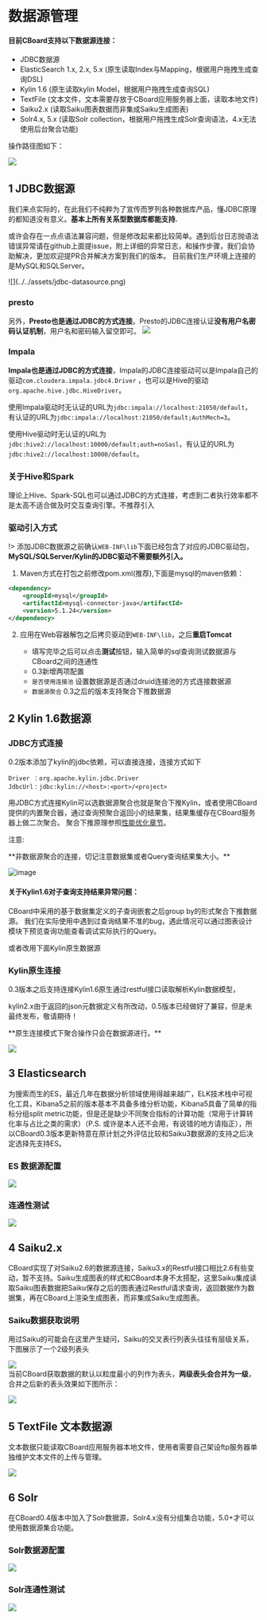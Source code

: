 <h1> 数据源管理 </h1>

<div class="bs-callout bs-callout-info">
    <h4>目前CBoard支持以下数据源连接：</h4>
    <ul>
        <li>JDBC数据源</li>
        <li>ElasticSearch 1.x, 2.x, 5.x (原生读取Index与Mapping，根据用户拖拽生成查询DSL)</li>
        <li>Kylin 1.6 (原生读取kylin Model，根据用户拖拽生成查询SQL)</li>
        <li>TextFile (文本文件，文本需要存放于CBoard应用服务器上面，读取本地文件)</li>
        <li>Saiku2.x (读取Saiku图表数据而非集成Saiku生成图表)</li>
        <li>Solr4.x, 5.x (读取Solr collection，根据用户拖拽生成Solr查询语法，4.x无法使用后台聚合功能)</li>
    </ul>
</div>


操作路径图如下：

![](../../assets/new_datasource.png)

## 1 JDBC数据源

我们来点实际的，在此我们不纯粹为了宣传而罗列各种数据库产品，懂JDBC原理的都知道没有意义。<b class="bg-info">基本上所有关系型数据库都能支持.</b>
<p>或许会存在一点点语法兼容问题，但是修改起来都比较简单。遇到后台日志抛语法错误异常请在github上面提issue，附上详细的异常日志，和操作步骤，我们会协助解决，更加欢迎提PR合并解决方案到我们的版本。
目前我们生产环境上连接的是MySQL和SQLServer。</p>
![](../../assets/jdbc-datasource.png)

### presto
另外，**Presto也是通过JDBC的方式连接**。Presto的JDBC连接认证**没有用户名密码认证机制**，用户名和密码输入留空即可。
![](../../assets/datasource-presto.png)

### Impala
**Impala也是通过JDBC的方式连接**，Impala的JDBC连接驱动可以是Impala自己的驱动`com.cloudera.impala.jdbc4.Driver`
，也可以是Hive的驱动`org.apache.hive.jdbc.HiveDriver`。</p>
使用Impala驱动时无认证的URL为`jdbc:impala://localhost:21050/default`，有认证的URL为`jdbc:impala://localhost:21050/default;AuthMech=3`。</p>
使用Hive驱动时无认证的URL为`jdbc:hive2://localhost:10000/default;auth=noSasl`，有认证的URL为`jdbc:hive2://localhost:10000/default`。

### 关于Hive和Spark
理论上Hive、Spark-SQL也可以通过JDBC的方式连接，考虑到二者执行效率都不是太高不适合做及时交互查询引擎。不推荐引入

### 驱动引入方式

!> 添加JDBC数据源之前确认<code>WEB-INF\lib</code>下面已经包含了对应的JDBC驱动包，<b>MySQL/SQLServer/Kylin的JDBC驱动不需要额外引入。</b>
1. Maven方式在打包之前修改pom.xml(推荐),下面是mysql的maven依赖：

```xml
<dependency>
    <groupId>mysql</groupId>
    <artifactId>mysql-connector-java</artifactId>
    <version>5.1.24</version>
</dependency>
```

2. 应用在Web容器解包之后拷贝驱动到<code>WEB-INF\lib</code>，之后**重启Tomcat**

    * 填写完毕之后可以点击**测试**按钮，输入简单的sql查询测试数据源与CBoard之间的连通性
    * 0.3新增两项配置
    * <code>是否使用连接池</code> 设置数据源是否通过druid连接池的方式连接数据源
    * <code>数据源聚合</code> 0.3之后的版本支持聚合下推数据源

## 2 Kylin 1.6数据源

### JDBC方式连接

<span class="text-primary">0.2版本</span>添加了kylin的jdbc依赖，可以直接连接，连接方式如下

```
Driver ：org.apache.kylin.jdbc.Driver
JdbcUrl：jdbc:kylin://<host>:<port>/<project>
```

用JDBC方式连接Kylin可以选数据源聚合也就是聚合下推Kylin，或者使用CBoard提供的内置聚合器，通过查询预聚合返回小的结果集，结果集缓存在CBoard服务器上做二次聚合。 聚合下推原理参照[性能优化章节](../discuss/optimize.md)。
<div class="admonition warning">
  <p class="admonition-title"><i class="fa fa-exclamation-circle" aria-hidden="true"></i> 注意:</p>
  <p>**非数据源聚合的连接，切记注意数据集或者Query查询结果集大小。**</p>
</div>

![image](../../assets/6d91308c-c2cb-11e6-8366-3422662c0837.png)

<div class="bs-callout bs-callout-warning">
    <h4>关于Kylin1.6对子查询支持结果异常问题：</h4>
    CBoard中采用的基于数据集定义的子查询嵌套之后group by的形式聚合下推数据源。
    我们在实际使用中遇到过查询结果不准的bug，遇此情况可以通过图表设计模块下预览查询功能查看调试实际执行的Query。
    <p>或者改用下面Kylin原生数据源</p>
</div>

### Kylin原生连接

<span class="text-primary">0.3版本</span>之后支持连接Kylin1.6原生通过restful接口读取解析Kylin数据模型，
<p><span class="text-danger">kylin2.x由于返回的json元数据定义有所改动</span>，<span class="text-primary">0.5版本</span>已经做好了兼容，但是未最终发布，敬请期待！</p>
<div class="bs-callout bs-callout-info">
   **原生连接模式下聚合操作只会在数据源进行。**
</div>

![](../../assets/kylin-native-datasource.png)

## 3 Elasticsearch

为搜索而生的ES，最近几年在数据分析领域使用得越来越广，ELK技术栈中可视化工具，Kibana5之前的版本基本不具备多维分析功能，Kibana5具备了简单的指标分组split metric功能，但是还是缺少不同聚合指标的计算功能（常用于计算转化率与占比之类的需求）（P.S. 或许是本人还不会用，有说错的地方请指正），所以CBoard0.3版本更新特意在原计划之外评估比较和Saiku3数据源的支持之后决定选择先支持ES。  
### ES 数据源配置
![](../../assets/es-datasource.png)

### 连通性测试
![](../../assets/ds-test-es.png)

## 4 Saiku2.x

CBoard实现了对Saiku2.6的数据源连接，Saiku3.x的Restful接口相比2.6有些变动，暂不支持。Saiku生成图表的样式和CBoard本身不太搭配，这里Saiku集成读取Saiku图表数据把Saiku保存之后的图表通过Restful请求查询，返回数据作为数据集，再在CBoard上渲染生成图表，而非集成Saiku生成图表。

### Saiku数据获取**说明**

用过Saiku的可能会在这里产生疑问，Saiku的交叉表行列表头往往有层级关系，下图展示了一个2级列表头  

![](../../assets/saiku_crtbl.png)  
当前CBoard获取数据的默认以粒度最小的列作为表头，**两级表头会合并为一级**，合并之后新的表头效果如下图所示：  

![](../../assets/saiku_crtbl_header.png)

## 5 TextFile 文本数据源

文本数据只能读取CBoard应用服务器本地文件，使用者需要自己架设ftp服务器单独维护文本文件的上传与管理。

![](../../assets/datasource-textfile.png)

## 6 Solr
在CBoard0.4版本中加入了Solr数据源，Solr4.x没有分组集合功能，5.0+才可以使用数据源集合功能。

### Solr数据源配置
![](../../assets/solr-ds-config.png)

### Solr连通性测试
![](../../assets/solr-ds-test.png)
